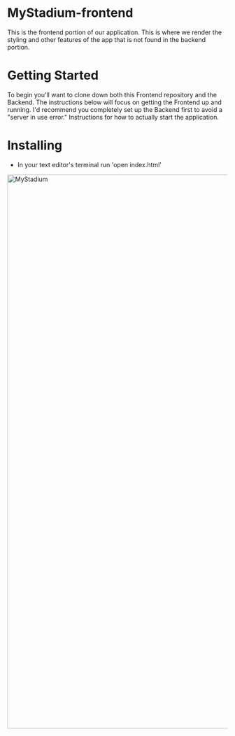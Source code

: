 # MyStadium-frontend

This is the frontend portion of our application. This is where we render the styling and other features of the app that is not found in the backend portion.

# Getting Started

To begin you'll want to clone down both this Frontend repository and the Backend. The instructions below will focus on getting the Frontend up and running. I'd recommend you completely set up the Backend first to avoid a "server in use error." Instructions for how to actually start the application.

# Installing

- In your text editor's terminal run 'open index.html'

<img width="1267" alt="MyStadium" src="https://user-images.githubusercontent.com/58439248/124312411-41e5cf80-db3d-11eb-940c-05c131451917.png">


